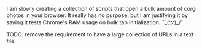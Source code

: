 I am slowly creating a collection of scripts that open a bulk amount of corgi photos in your browser.
It really has no purpose, but I am justifying it by saying it tests Chrome's RAM usage on bulk tab initialization. ¯\_(ツ)_/¯

TODO: remove the requirement to have a large collection of URLs in a text file.